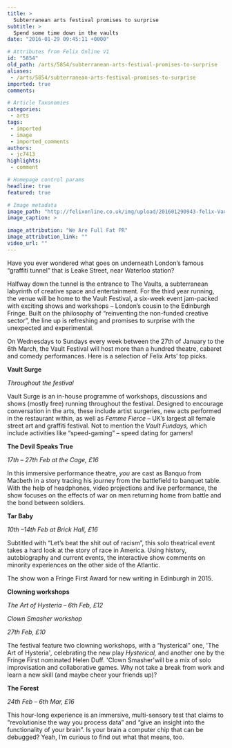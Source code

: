 ```yaml
---
title: >
  Subterranean arts festival promises to surprise
subtitle: >
  Spend some time down in the vaults
date: "2016-01-29 09:45:11 +0000"

# Attributes from Felix Online V1
id: "5854"
old_path: /arts/5854/subterranean-arts-festival-promises-to-surprise
aliases:
 - /arts/5854/subterranean-arts-festival-promises-to-surprise
imported: true
comments:

# Article Taxonomies
categories:
 - arts
tags:
 - imported
 - image
 - imported_comments
authors:
 - jc7413
highlights:
 - comment

# Homepage control params
headline: true
featured: true

# Image metadata
image_path: "http://felixonline.co.uk/img/upload/201601290943-felix-Vault_2015_9.jpg"
image_caption: >

image_attribution: "We Are Full Fat PR"
image_attribution_link: ""
video_url: ""
---
```


Have you ever wondered what goes on underneath London’s famous “graffiti tunnel” that is Leake Street, near Waterloo station?

Halfway down the tunnel is the entrance to The Vaults, a subterranean labyrinth of creative space and entertainment. For the third year running, the venue will be home to the Vault Festival, a six-week event jam-packed with exciting shows and workshops – London’s cousin to the Edinburgh Fringe. Built on the philosophy of “reinventing the non-funded creative sector”, the line up is refreshing and promises to surprise with the unexpected and experimental.

On Wednesdays to Sundays every week between the 27th of January to the 6th March, the Vault Festival will host more than a hundred theatre, cabaret and comedy performances. Here is a selection of Felix Arts’ top picks.

**Vault Surge**

_Throughout the festival_

Vault Surge is an in-house programme of workshops, discussions and shows (mostly free) running throughout the festival. Designed to encourage conversation in the arts, these include artist surgeries, new acts performed in the restaurant within, as well as _Femme Fierce_ – UK’s largest all female street art and graffiti festival. Not to mention the _Vault Fundays,_ which include activities like “speed-gaming” – speed dating for gamers!

**The Devil Speaks True**

_17th – 27th Feb at the Cage, £16_

In this immersive performance theatre, _you_ are cast as Banquo from Macbeth in a story tracing his journey from the battlefield to banquet table. With the help of headphones, video projections and live performance, the show focuses on the effects of war on men returning home from battle and the bond between soldiers.

**Tar Baby**

_10th –14th Feb at Brick Hall, £16_

Subtitled with “Let’s beat the shit out of racism”, this solo theatrical event takes a hard look at the story of race in America. Using history, autobiography and current events, the interactive show comments on minority experiences on the other side of the Atlantic.

The show won a Fringe First Award for new writing in Edinburgh in 2015.

**Clowning workshops**

_The Art of Hysteria – 6th Feb, £12_

_Clown Smasher workshop_

_27th Feb, £10_

The festival feature two clowning workshops, with a “hysterical” one, 'The Art of Hysteria'_,_ celebrating the new play _Hysterical,_ and another one by the Fringe First nominated Helen Duff. 'Clown Smasher'will be a mix of solo improvisation and collaborative games. Why not take a break from work and learn a new skill (and maybe cheer your friends up)?

**The Forest**

_24th Feb – 6th Mar, £16_

This hour-long experience is an immersive, multi-sensory test that claims to “revolutionise the way you process data” and “give an insight into the functionality of your brain”. Is your brain a computer chip that can be debugged? Yeah, I’m curious to find out what that means, too.
